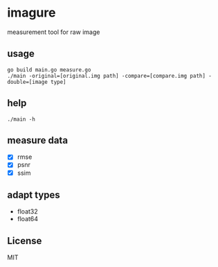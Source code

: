 # imagure
measurement tool for raw image

## usage
```
go build main.go measure.go
./main -original=[original.img path] -compare=[compare.img path] -double=[image type]
```

## help
```
./main -h
```

## measure data
- [x] rmse
- [x] psnr
- [x] ssim

## adapt types
- float32
- float64

## License
MIT
